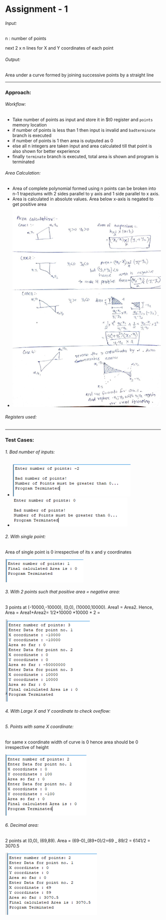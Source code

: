 # Assignment - 1

###### Input:

n : number of points

next 2 x n lines for X and Y coordinates of each point

###### Output:

Area under a curve formed by joining successive points by a straight line

---

### Approach:

###### Workflow:

- Take number of points as input and store it in $t0 register and `points` memory location
- if number of points is less than 1 then input is invalid and `badterminate` branch is executed
- if number of points is 1 then area is outputed as 0
- else all n integers are taken input and area calculated till that point is also shown for better experience
- finally `terminate` branch is executed, total area is shown and program is terminated

###### Area Calculation:

- Area of complete polynomial formed using n points can be broken into n-1 trapeziums with 2 sides parallel to y axis and 1 side parallel to x axis.
- Area is calculated in absolute values. Area below x-axis is negated to get positive area
- ![](image/README/1614067245720.png)

###### Registers used:

---

### Test Cases:

###### 1. Bad number of inputs:

- ![](image/README/1613964394372.png)
- ![](image/README/1613964422255.png)

###### 2. With single point:

Area of single point is 0 irrespective of its x and y coordinates

![](image/README/1613964504809.png)

###### 3. With 2 points such that positive area = negative area:

3 points at (-10000,-10000), (0,0), (10000,10000). Area1 = Area2. Hence, Area = Area1+Area2= 1/2*10000 *10000 \* 2 =

![](image/README/1613964621733.png)

###### 4. With Large X and Y coordinate to check oveflow:

###### 5. Points with same X coordinate:

for same x coordinate width of curve is 0 hence area should be 0 irrespective of height

![](image/README/1613965264797.png)

###### 6. Decimal area:

2 points at (0,0), (69,89). Area = (69-0)_(89+0)/2=69 _ 89/2 = 6141/2 = 3070.5

![](image/README/1613965025262.png)
